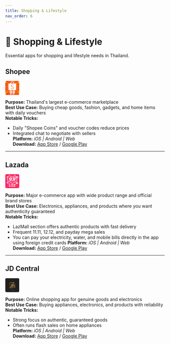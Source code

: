 ```yaml
---
title: Shopping & Lifestyle
nav_order: 6
---
```


# 🛒 Shopping & Lifestyle

Essential apps for shopping and lifestyle needs in Thailand.

## Shopee

<img src="icons/shopee.png" alt="Shopee icon" width="44" height="44" style="vertical-align:text-bottom;border-radius:4px"/>

**Purpose:** Thailand's largest e-commerce marketplace  
**Best Use Case:** Buying cheap goods, fashion, gadgets, and home items with daily vouchers  
**Notable Tricks:**  
- Daily "Shopee Coins" and voucher codes reduce prices  
- Integrated chat to negotiate with sellers  
**Platform:** *iOS | Android | Web*  
**Download:** [App Store](https://apps.apple.com/app/shopee-th/id959841449) / [Google Play](https://play.google.com/store/apps/details?id=com.shopee.th)

---

## Lazada

<img src="icons/lazada.jpg" alt="Lazada icon" width="44" height="44" style="vertical-align:text-bottom;border-radius:4px"/>

**Purpose:** Major e-commerce app with wide product range and official brand stores  
**Best Use Case:** Electronics, appliances, and products where you want authenticity guaranteed  
**Notable Tricks:**  
- LazMall section offers authentic products with fast delivery  
- Frequent 11.11, 12.12, and payday mega sales  
- You can pay your electricity, water, and mobile bills directly in the app using foreign credit cards
**Platform:** *iOS | Android | Web*  
**Download:** [App Store](https://apps.apple.com/app/lazada-th/id785385147) / [Google Play](https://play.google.com/store/apps/details?id=com.lazada.android)

---

## JD Central

<img src="icons/jd-central.jpg" alt="JD Central icon" width="44" height="44" style="vertical-align:text-bottom;border-radius:4px"/>

**Purpose:** Online shopping app for genuine goods and electronics  
**Best Use Case:** Buying appliances, electronics, and products with reliability  
**Notable Tricks:**  
- Strong focus on authentic, guaranteed goods  
- Often runs flash sales on home appliances  
**Platform:** *iOS | Android | Web*  
**Download:** [App Store](https://apps.apple.com/th/app/jd-central/id1330536091) / [Google Play](https://play.google.com/store/apps/details?id=com.jd.jdlite.th)
